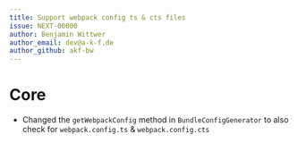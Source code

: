 ```yaml
---
title: Support webpack config ts & cts files
issue: NEXT-00000
author: Benjamin Wittwer
author_email: dev@a-k-f.de
author_github: akf-bw
---
```

# Core
* Changed the `getWebpackConfig` method in `BundleConfigGenerator` to also check for `webpack.config.ts` & `webpack.config.cts`
